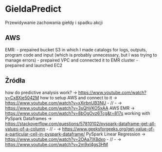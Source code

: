 # GieldaPredict
Przewidywanie zachowania giełdy i spadku akcji


## AWS
EMR:
          - prepaired bucket S3 in which I made catalogs for logs, outputs, program code and input (which is probably unnecessary, but I was trying to manage errors)
          - prepaired VPC and connected it to EMR cluster
          - prepaired and launched EC2


## Żródła
how do predictive analysis work? -> https://www.youtube.com/watch?v=Cx8Xie5042M
how to setup AWS and connect to it -> https://www.youtube.com/watch?v=xXirbnUB3NU
          - // -                   -> https://www.youtube.com/watch?v=3sQhVKO5xAA
          AWS EMR                  -> https://www.youtube.com/watch?v=8bOgOvz6Tcg&t=817s
working with PySpark Dataframes -> https://stackoverflow.com/questions/57810102/pyspark-dataframe-get-all-values-of-a-column
             - // -             -> https://www.geeksforgeeks.org/get-value-of-a-particular-cell-in-pyspark-dataframe/
PySpark Linear Regression -> https://www.youtube.com/watch?v=2OAa7lX8dxo
          - // -          -> https://www.youtube.com/watch?v=2m9xI4gs3HM
